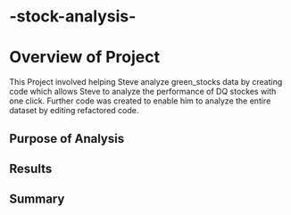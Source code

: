 # -stock-analysis-

# Overview of Project

This Project involved helping Steve analyze green_stocks data by creating code which allows Steve to analyze the performance of DQ stockes with one click. Further code was created to enable him to analyze the entire dataset by editing refactored code.

## Purpose of Analysis


## Results

## Summary



